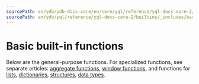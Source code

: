 ```yaml
---
sourcePath: en/ydb/ydb-docs-core/en/core/yql/reference/yql-docs-core-2/builtins/_includes/basic/intro.md
sourcePath: en/ydb/yql/reference/yql-docs-core-2/builtins/_includes/basic/intro.md
---
```


# Basic built-in functions

Below are the general-purpose functions. For specialized functions, see separate articles: [aggregate functions](../../aggregation.md), [window functions](../../window.md), and functions for [lists](../../list.md), [dictionaries](../../dict.md), [structures](../../struct.md), [data types](../../types.md).
